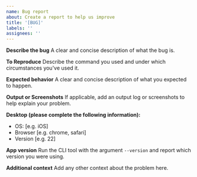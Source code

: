 ```yaml
---
name: Bug report
about: Create a report to help us improve
title: '[BUG]'
labels: ''
assignees: ''
---
```


**Describe the bug**
A clear and concise description of what the bug is.

**To Reproduce**
Describe the command you used and under which circumstances you've used it.

**Expected behavior**
A clear and concise description of what you expected to happen.

**Output or Screenshots**
If applicable, add an output log or screenshots to help explain your problem.

**Desktop (please complete the following information):**

- OS: [e.g. iOS]
- Browser [e.g. chrome, safari]
- Version [e.g. 22]

**App version**
Run the CLI tool with the argument `--version` and report which version you were using.

**Additional context**
Add any other context about the problem here.
